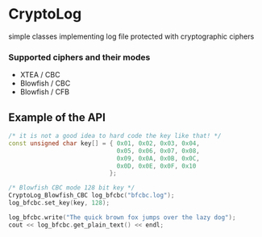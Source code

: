 # CryptoLog
simple classes implementing log file protected with
cryptographic ciphers

### Supported ciphers and their modes
  * XTEA / CBC
  * Blowfish / CBC
  * Blowfish / CFB

## Example of the API
```c++
/* it is not a good idea to hard code the key like that! */
const unsigned char key[] = { 0x01, 0x02, 0x03, 0x04,
                              0x05, 0x06, 0x07, 0x08,
                              0x09, 0x0A, 0x0B, 0x0C,
                              0x0D, 0x0E, 0x0F, 0x10
                            };

/* Blowfish CBC mode 128 bit key */
CryptoLog_Blowfish_CBC log_bfcbc("bfcbc.log");
log_bfcbc.set_key(key, 128);

log_bfcbc.write("The quick brown fox jumps over the lazy dog");
cout << log_bfcbc.get_plain_text() << endl;

```


